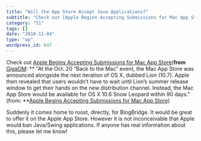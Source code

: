 ```yaml
---
title: "Will the App Store Accept Java Applications?"
subtitle: "Check out [Apple Begins Accepting Submissions for Mac App Store](http://feedproxy.google.com/~r/TheA..."
category: "51"
tags: []
date: "2010-11-04"
type: "wp"
wordpress_id: 647
---
```

Check out [Apple Begins Accepting Submissions for Mac App Store](http://feedproxy.google.com/~r/TheAppleBlog/~3/KhbunzJNK9g/)(**from** [GigaOM](http://feeds.feedburner.com/theappleblog):
** "At the Oct. 20 “Back to the Mac” event, the Mac App Store was announced alongside the next iteration of OS X, dubbed Lion (10.7). Apple then revealed that users wouldn’t have to wait until Lion’s summer release window to get their hands on the new distribution channel. Instead, the Mac App Store would be available for OS X 10.6 Snow Leopard within 90 days." (from: **[Apple Begins Accepting Submissions for Mac App Store) ](http://feedproxy.google.com/~r/TheAppleBlog/~3/KhbunzJNK9g/) 

 Suddenly it comes home to roost, directly, for BlogBridge. It would be great to offer it on the Apple App Store. However it is not inconceivable that Apple would ban Java/Swing applications. If anyone has real information about this, please let me know!